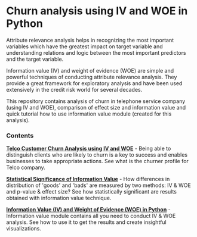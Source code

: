 # Churn analysis using IV and WOE in Python

Attribute relevance analysis helps in recognizing the most important variables which have the greatest impact on target variable and understanding relations and logic between the most important predictors and the target variable.

Information value (IV) and weight of evidence (WOE) are simple and powerful techniques of conducting attribute relevance analysis. They provide a great framework for exploratory analysis and have been used extensively in the credit risk world for several decades.

This repository contains analysis of churn in telephone service company (using IV and WOE), comparison of effect size and information value and quick tutorial how to use information value module (created for this analysis).



### Contents

[**Telco Customer Churn Analysis using IV and WOE**](telco_customer_churn_analysis.ipynb) - Being able to distinguish clients who are likely to churn is a key to success and enables businesses to take appropriate actions. See what is the churner profile for Telco company.

[**Statistical Significance of Information Value**](statistical_significance_of_information_value.ipynb) - How differences in distribution of 'goods' and 'bads' are measured by two methods: IV & WOE and p-value & effect size? See how statistically significant are results obtained with information value technique.

[**Information Value (IV) and Weight of Evidence (WOE) in Python**](iv_and_woe_in_python.ipynb) - Information value module contains all you need to conduct IV & WOE analysis. See how to use it to get the results and create insightful visualizations.